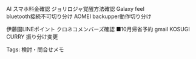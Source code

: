 AI スマホ料金確認 ジョリロジャ覚醒方法確認 Galaxy feel  
bluetooth接続不可切り分け AOMEI backupper動作切り分け  

伊藤園LINEポイント クロネコメンバーズ確認 ■10月帰省予約 gmail KOSUGI  
CURRY 振り分け変更  

Tags: 検討・問合せメモ